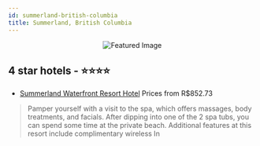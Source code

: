 ```yaml
---
id: summerland-british-columbia
title: Summerland, British Columbia
---
```


<center><img src="https://i.travelapi.com/hotels/2000000/1370000/1366700/1366622/4b4f5092_z.jpg" alt="Featured Image" /></center>


##  4 star hotels - ⭐️⭐️⭐️⭐️

-    [Summerland Waterfront Resort Hotel](https://us.hurb.com/hotels/summerland/summerland-waterfront-resort-hotel-JNP-JP063419?cmp=18055) Prices from R$852.73
   > Pamper yourself with a visit to the spa, which offers massages, body treatments, and facials. After dipping into one of the 2 spa tubs, you can spend some time at the private beach. Additional features at this resort include complimentary wireless In
